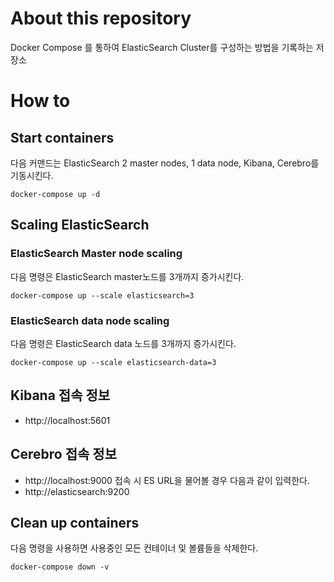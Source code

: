 # About this repository
Docker Compose 를 통하여 ElasticSearch Cluster를 구성하는 방법을 기록하는 저장소

# How to

## Start containers
다음 커맨드는 ElasticSearch 2 master nodes, 1 data node, Kibana, Cerebro를 기동시킨다.
```
docker-compose up -d
```

## Scaling ElasticSearch
### ElasticSearch Master node scaling
다음 명령은 ElasticSearch master노드를 3개까지 증가시킨다.
```
docker-compose up --scale elasticsearch=3
```
### ElasticSearch data node scaling
다음 명령은 ElasticSearch data 노드를 3개까지 증가시킨다.
```
docker-compose up --scale elasticsearch-data=3
```
## Kibana 접속 정보
- http://localhost:5601

## Cerebro 접속 정보
- http://localhost:9000
접속 시 ES URL을 물어볼 경우 다음과 같이 입력한다.
- http://elasticsearch:9200

## Clean up containers
다음 명령을 사용하면 사용중인 모든 컨테이너 및 볼륨들을 삭제한다.
```
docker-compose down -v
```

